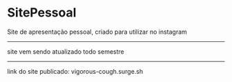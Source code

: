 # SitePessoal
Site de apresentação pessoal, criado para utilizar no instagram 

**************

site vem sendo atualizado todo semestre

*************
link do site publicado: vigorous-cough.surge.sh
